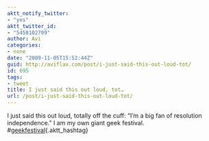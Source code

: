 ```yaml
---
aktt_notify_twitter:
- "yes"
aktt_twitter_id:
- "5458102709"
author: Avi
categories:
- none
date: "2009-11-05T15:52:44Z"
guid: http://aviflax.com/post/i-just-said-this-out-loud-tot/
id: 695
tags:
- tweet
title: I just said this out loud, tot…
url: /post/i-just-said-this-out-loud-tot/
---
```

I just said this out loud, totally off the cuff: &#8220;I&#8217;m a big fan of resolution independence.&#8221; I am my own giant geek festival. #[geekfestival](http://search.twitter.com/search?q=%23geekfestival){.aktt_hashtag}